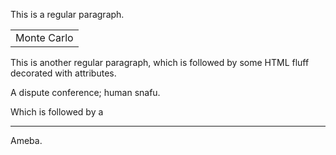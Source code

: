 This is a regular paragraph.

<table>
    <tr>
        <td>Monte Carlo</td>
    </tr>
</table>

This is another regular paragraph, which is followed by some HTML
fluff decorated with attributes.

<div class="parley">
  <article>
    <p>A dispute conference; human snafu.</p>
  </article>
</div>

Which is followed by a

<hr />

Ameba.
